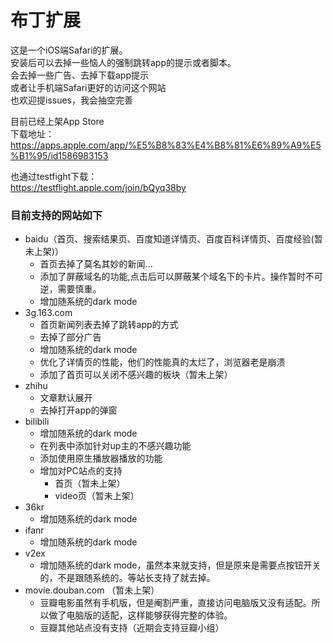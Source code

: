 # 布丁扩展

这是一个iOS端Safari的扩展。<br/>
安装后可以去掉一些恼人的强制跳转app的提示或者脚本。<br/>
会去掉一些广告、去掉下载app提示<br/>
或者让手机端Safari更好的访问这个网站<br/>
也欢迎提issues，我会抽空完善<br/>

目前已经上架App Store<br/>
下载地址：https://apps.apple.com/app/%E5%B8%83%E4%B8%81%E6%89%A9%E5%B1%95/id1586983153

也通过testfight下载：<br/>
https://testflight.apple.com/join/bQyq38by


### 目前支持的网站如下
- baidu（首页、搜索结果页、百度知道详情页、百度百科详情页、百度经验(暂未上架)）
   - 首页去掉了莫名其妙的新闻...
   - 添加了屏蔽域名的功能,点击后可以屏蔽某个域名下的卡片。操作暂时不可逆，需要慎重。
   - 增加随系统的dark mode
- 3g.163.com
   - 首页新闻列表去掉了跳转app的方式
   - 去掉了部分广告
   - 增加随系统的dark mode
   - 优化了详情页的性能，他们的性能真的太烂了，浏览器老是崩溃
   - 添加了首页可以关闭不感兴趣的板块（暂未上架）
- zhihu
   - 文章默认展开
   - 去掉打开app的弹窗
- bilibili
   - 增加随系统的dark mode
   - 在列表中添加针对up主的不感兴趣功能
   - 添加使用原生播放器播放的功能 
   - 增加对PC站点的支持 
      -  首页（暂未上架）
      -  video页（暂未上架）
- 36kr
   - 增加随系统的dark mode
- ifanr
   - 增加随系统的dark mode
- v2ex
   - 增加随系统的dark mode，虽然本来就支持，但是原来是需要点按钮开关的，不是跟随系统的。等站长支持了就去掉。  
- movie.douban.com （暂未上架）
   - 豆瓣电影虽然有手机版，但是阉割严重，直接访问电脑版又没有适配。所以做了电脑版的适配，这样能够获得完整的体验。
   - 豆瓣其他站点没有支持（近期会支持豆瓣小组）
